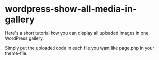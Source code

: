 # wordpress-show-all-media-in-gallery

Here's a short tutorial how you can display all uploaded images in one WordPress gallery.

Simply put the uploaded code in each file you want like page.php in your theme-file.
